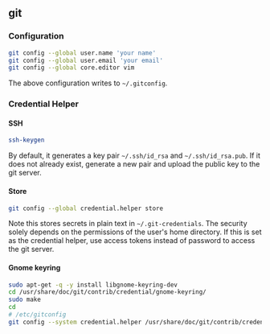 ## git

### Configuration

```bash
git config --global user.name 'your name'
git config --global user.email 'your email'
git config --global core.editor vim
```

The above configuration writes to `~/.gitconfig`.

### Credential Helper

#### SSH

```bash
ssh-keygen
```

By default, it generates a key pair `~/.ssh/id_rsa` and `~/.ssh/id_rsa.pub`. If it does not already exist, generate a new pair and upload the public key to the git server.

#### Store

```bash
git config --global credential.helper store
```

Note this stores secrets in plain text in `~/.git-credentials`. The security solely depends on the permissions of the user's home directory. If this is set as the credential helper, use access tokens instead of password to access the git server.

#### Gnome keyring

```bash
sudo apt-get -q -y install libgnome-keyring-dev
cd /usr/share/doc/git/contrib/credential/gnome-keyring/
sudo make
cd
# /etc/gitconfig
git config --system credential.helper /usr/share/doc/git/contrib/credential/gnome-keyring/git-credential-gnome-keyring
```
